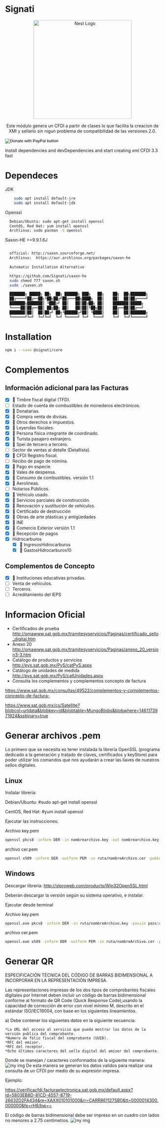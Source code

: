 # Signati
<p align="center">
  <a href="http://nestjs.com/" target="blank"><img src="https://avatars1.githubusercontent.com/u/52678977?s=400&u=040aa07fa564985892d0fd115a2764579845502d&v=4" width="320" alt="Nest Logo" /></a>
</p>

<p align="center">
    Este módulo genera un CFDI a partir de clases lo que facilita la creacion de XMl y sellarlo sin nigun problema de compatibilidad de las versiones 2.0.
</p>

<form action="https://www.paypal.com/cgi-bin/webscr" method="post" target="_top">
<input type="hidden" name="cmd" value="_s-xclick" />
<input type="hidden" name="hosted_button_id" value="LYAK7CBWDNVMY" />
<input type="image" src="https://www.paypalobjects.com/en_US/MX/i/btn/btn_donateCC_LG.gif" border="0" name="submit" title="PayPal - The safer, easier way to pay online!" alt="Donate with PayPal button" />
<img alt="" border="0" src="https://www.paypal.com/en_MX/i/scr/pixel.gif" width="1" height="1" />
</form>



Install dependencies and devDependencies and start creating xml CFDI 3.3 fast
# Dependeces
   JDK
```sh
    sudo apt install default-jre
    sudo apt install default-jdk
```
  Openssl
  ```sh
    Debian/Ubuntu: sudo apt-get install openssl
    CentOS, Red Hat: yum install openssl
    Archlinux: sudo pacman -S openssl
  ```
  Saxon-HE >=9.9.1.6J
  ```sh

    official: http://saxon.sourceforge.net/
    Archlinux:  https://aur.archlinux.org/packages/saxon-he
    
    Automatic Installation Alternative

    https://github.com/Signati/saxon-he
    sudo chmod 777 saxon.sh
    sudo ./saxon.sh

    ███████╗ █████╗ ██╗  ██╗ ██████╗ ███╗   ██╗    ██╗  ██╗███████╗
    ██╔════╝██╔══██╗╚██╗██╔╝██╔═══██╗████╗  ██║    ██║  ██║██╔════╝
    ███████╗███████║ ╚███╔╝ ██║   ██║██╔██╗ ██║    ███████║█████╗  
    ╚════██║██╔══██║ ██╔██╗ ██║   ██║██║╚██╗██║    ██╔══██║██╔══╝  
    ███████║██║  ██║██╔╝ ██╗╚██████╔╝██║ ╚████║    ██║  ██║███████╗
    ╚══════╝╚═╝  ╚═╝╚═╝  ╚═╝ ╚═════╝ ╚═╝  ╚═══╝    ╚═╝  ╚═╝╚══════╝
  ```
# Installation



```sh
npm i --save @signati/core
```

# Complementos

## Información adicional para las Facturas
- [x] :pushpin: Timbre fiscal digital (TFD).
- [ ] Estado de cuenta de combustibles de monederos electrónicos.
- [x] :pushpin: Donatarias.
- [x] :pushpin: Compra venta de divisas.
- [x] :pushpin: Otros derechos e impuestos.
- [x] :pushpin: Leyendas fiscales.
- [x] :pushpin: Persona física integrante de coordinado.
- [x] :pushpin: Turista pasajero extranjero.
- [x] :pushpin: Spei de tercero a tercero.
- [ ] Sector de ventas al detalle (Detallista).
- [x] :pushpin: CFDI Registro fiscal.
- [ ] Recibo de pago de nómina.
- [x] :pushpin: Pago en especie.
- [x] :pushpin: Vales de despensa.
- [x] :pushpin: Consumo de combustibles.  versión 1.1 
- [x] :pushpin: Aerolíneas.
- [ ] Notarios Públicos.
- [x] :pushpin: Vehículo usado.
- [x] :pushpin: Servicios parciales de construcción.
- [x] :pushpin: Renovación y sustitución de vehículos.
- [x] :pushpin: Certificado de destrucción
- [x] :pushpin: Obras de arte plásticas y antigüedades
- [x] :pushpin: INE
- [x] :pushpin: Comercio Exterior  versión 1.1 
- [x] :pushpin: Recepción de pagos
- [x] Hidrocarburos
    - [x] :pushpin: IngresosHidrocarburos
    - [x] :pushpin: GastosHidrocarburos10
## Complementos de Concepto
- [x] :pushpin: Instituciones educativas privadas.
- [ ] Venta de vehículos.
- [ ] Terceros.
- [ ] Acreditamiento del IEPS

# Informacion Oficial
* Certificados de prueba
http://omawww.sat.gob.mx/tramitesyservicios/Paginas/certificado_sello_digital.htm
* Anexo 20
http://omawww.sat.gob.mx/tramitesyservicios/Paginas/anexo_20_version3-3.htm
* Catálogo de productos y servicios 
http://pys.sat.gob.mx/PyS/catPyS.aspx
* Catálogo de unidades de medida
http://pys.sat.gob.mx/PyS/catUnidades.aspx
* Consulta los complementos y complementos concepto de factura

https://www.sat.gob.mx/consultas/49522/complementos-y-complementos-concepto-de-factura-

https://www.sat.gob.mx/cs/Satellite?blobcol=urldata&blobkey=id&blobtable=MungoBlobs&blobwhere=1461173971924&ssbinary=true
# Generar archivos .pem
Lo primero que se necesita es tener instalada la librería OpenSSL (programa dedicado a la generación y tratado de claves, certificados y keyStore) para poder utilizar los comandos que nos ayudarán a crear las llaves de nuestros sellos digitales.

## Linux
Instalar librería:

Debian/Ubuntu: #sudo apt-get install openssl

CentOS, Red Hat: #yum install openssl

Ejecutar las instrucciones:

Archivo key.pem
```sh
openssl pkcs8 -inform DER -in nombrearchivo.key -out nombrearchivo.key.pem -passin pass:contraseña
```
archivo cer.pem
```sh
openssl x509 -inform DER -outform PEM -in ruta/nombreArchivo.cer -pubkey -out ruta/nombreArchivo.cer.pem
```

## Windows
Descargar libreria: http://slproweb.com/products/Win32OpenSSL.html

Deberán descargar la versión según su sistema operativo, e instalar.

Ejecutar desde terminal

Archivo key.pem

```sh
openssl.exe pkcs8 -inform DER -in ruta/nombreArchivo.key -passin pass:contraseña -out ruta/nombreArchivo.key.pem
```
archivo cer.pem
```sh
openssl.exe x509 -inform DER -outform PEM -in ruta/nombreArchivo.cer -pubkey -out ruta/nombreArchivo.cer.pem
```

# Generar QR

ESPECIFICACIÓN TÉCNICA DEL CÓDIGO DE BARRAS BIDIMENSIONAL A INCORPORAR EN LA REPRESENTACIÓN IMPRESA.

Las representaciones impresas de los dos tipos de comprobantes fiscales digitales por Internet deben incluir un código de barras bidimensional conforme al formato de QR Code (Quick Response Code),usando la capacidad de corrección de error con nivel mínimo M, descrito en el estándar ISO/IEC18004, con base en los siguientes lineamientos.

a) Debe contener los siguientes datos en la siguiente secuencia:

    *La URL del acceso al servicio que pueda mostrar los datos de la versión publica del comprobante.
    *Numero de folio fiscal del comprobante (UUID).
    *RFC del emisor.
    *RFC del receptor.
    *Ocho últimos caracteres del sello digital del emisor del comprobante.

Donde se manejan / caracteres conformados de la siguiente manera:
![my img](./prefijoqr.png)
De esta manera se generan los datos validos para realizar una consulta de un CFDI por medio de su expresión impresa.

Ejemplo:

https://verificacfdi.facturaelectronica.sat.gob.mx/default.aspx?id=5803EB8D-81CD-4557-8719-26632D2FA434&re=XAXX010101000&rr=CARR861127SB0&tt=0000014300.000000&fe=rH8/bw==

El código de barras bidimensional debe ser impreso en un cuadro con lados no menores a 2.75 centímetros.
    ![my img](./qr.png)
